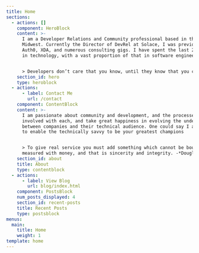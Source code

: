 ```yaml
---
title: Home
sections:
  - actions: []
    component: HeroBlock
    content: >-
      I am a Developer Relations and Community professional based in the
      Midwest. Currently the Director of DevRel at Solace, I was previously at
      Auth0, XDA, and numerous consulting gigs. I have spent the last 25+ years
      in technology, with a vast proportion of that in software engineering.


      > Developers don’t care that you know, until they know that you care.
    section_id: hero
    type: heroblock
  - actions:
      - label: Contact Me
        url: /contact
    component: ContentBlock
    content: >-
      I am passionate about community and development, and the processes
      involved with each, and take great happiness in evolving the understanding
      between companies and their technical audience. One could say I am driven
      to enable the technically savvy to be your greatest champions


      > To give real service you must add something which cannot be bought or
      measured with money, and that is sincerity and integrity. -*Douglas Adams*
    section_id: about
    title: About
    type: contentblock
  - actions:
      - label: View Blog
        url: blog/index.html
    component: PostsBlock
    num_posts_displayed: 4
    section_id: recent-posts
    title: Recent Posts
    type: postsblock
menus:
  main:
    title: Home
    weight: 1
template: home
---
```


